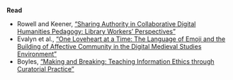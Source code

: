 **Read**
- Rowell and Keener, [“Sharing Authority in Collaborative Digital Humanities Pedagogy: Library Workers’ Perspectives”](https://dhdebates.gc.cuny.edu/read/what-we-teach-when-we-teach-dh/section/4c10bbd6-b0d8-4ff1-a4c3-827cc5fde3a6#ch19)
- Evalyn et al., [“One Loveheart at a Time: The Language of Emoji and the Building of Affective Community in the Digital Medieval Studies Environment”](https://www.digitalhumanities.org/dhq/vol/14/3/000474/000474.html)
- Boyles, [“Making and Breaking: Teaching Information Ethics through Curatorial Practice”](http://digitalhumanities.org:8081/dhq/vol/12/4/000404/000404.html)

